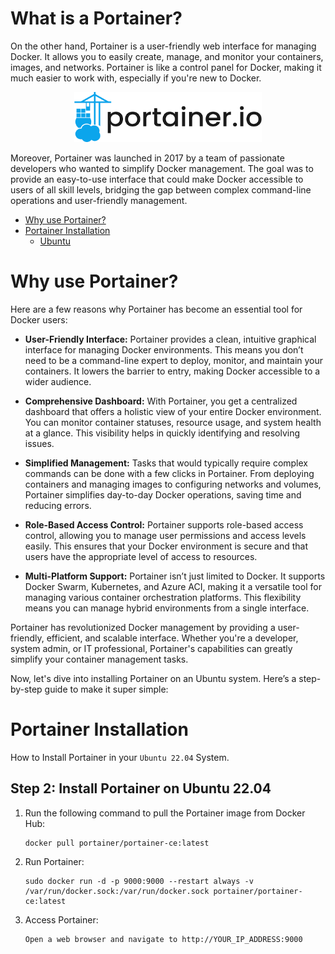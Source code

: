 # What is a Portainer?

On the other hand, Portainer is a user-friendly web interface for managing Docker. It allows you to easily create, manage, and monitor your containers, images, and networks. Portainer is like a control panel for Docker, making it much easier to work with, especially if you're new to Docker.
<p align="center">
<img src="./Resources/portainer-icon (2).png" alt="Portainer-icon" width="300">
</p>

Moreover, Portainer was launched in 2017 by a team of passionate developers who wanted to simplify Docker management. The goal was to provide an easy-to-use interface that could make Docker accessible to users of all skill levels, bridging the gap between complex command-line operations and user-friendly management.

- [Why use Portainer?](#why-use-portainer)
- [Portainer Installation](#portainer-installation)
  - [Ubuntu](#step-2-install-portainer-on-ubuntu-2204)

# Why use Portainer?

Here are a few reasons why Portainer has become an essential tool for Docker users:

* **User-Friendly Interface:** Portainer provides a clean, intuitive graphical interface for managing Docker environments. This means you don’t need to be a command-line expert to deploy, monitor, and maintain your containers. It lowers the barrier to entry, making Docker accessible to a wider audience.

* **Comprehensive Dashboard:** With Portainer, you get a centralized dashboard that offers a holistic view of your entire Docker environment. You can monitor container statuses, resource usage, and system health at a glance. This visibility helps in quickly identifying and resolving issues.

* **Simplified Management:** Tasks that would typically require complex commands can be done with a few clicks in Portainer. From deploying containers and managing images to configuring networks and volumes, Portainer simplifies day-to-day Docker operations, saving time and reducing errors.

* **Role-Based Access Control:** Portainer supports role-based access control, allowing you to manage user permissions and access levels easily. This ensures that your Docker environment is secure and that users have the appropriate level of access to resources.

* **Multi-Platform Support:** Portainer isn’t just limited to Docker. It supports Docker Swarm, Kubernetes, and Azure ACI, making it a versatile tool for managing various container orchestration platforms. This flexibility means you can manage hybrid environments from a single interface.

Portainer has revolutionized Docker management by providing a user-friendly, efficient, and scalable interface. Whether you're a developer, system admin, or IT professional, Portainer's capabilities can greatly simplify your container management tasks.

Now, let's dive into installing Portainer on an Ubuntu system. Here’s a step-by-step guide to make it super simple:

# Portainer Installation
How to Install Portainer in your `Ubuntu 22.04` System.

## Step 2: Install Portainer on Ubuntu 22.04

1. Run the following command to pull the Portainer image from Docker Hub:

   ```shell
   docker pull portainer/portainer-ce:latest
   ```
2. Run Portainer:

   ```shell
   sudo docker run -d -p 9000:9000 --restart always -v /var/run/docker.sock:/var/run/docker.sock portainer/portainer-ce:latest
   ```
3. Access Portainer:

   ```shell
   Open a web browser and navigate to http://YOUR_IP_ADDRESS:9000
   ```